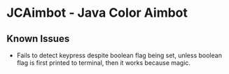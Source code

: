 JCAimbot - Java Color Aimbot
========

Known Issues
--------------

* Fails to detect keypress despite boolean flag being set, unless boolean flag is first printed to terminal, then it works because magic.




